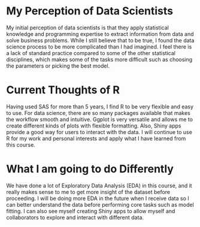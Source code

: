 
# My Perception of Data Scientists

My initial perception of data scientists is that they apply statistical
knowledge and programming expertise to extract information from data and
solve business problems. While I still believe that to be true, I found
the data science process to be more complicated than I had imagined. I
feel there is a lack of standard practice compared to some of the other
statistical disciplines, which makes some of the tasks more difficult
such as choosing the parameters or picking the best model.

# Current Thoughts of R

Having used SAS for more than 5 years, I find R to be very flexible and
easy to use. For data science, there are so many packages available that
makes the workflow smooth and intuitive. Ggplot is very versatile and
allows me to create different kinds of plots with flexible formatting.
Also, Shiny apps provide a good way for users to interact with the data.
I will continue to use R for my work and personal interests and apply
what I have learned from this course.

# What I am going to do Differently

We have done a lot of Exploratory Data Analysis (EDA) in this course,
and it really makes sense to me to get more insight of the dataset
before proceeding. I will be doing more EDA in the future when I receive
data so I can better understand the data before performing core tasks
such as model fitting. I can also see myself creating Shiny apps to
allow myself and collaborators to explore and interact with different
data.
